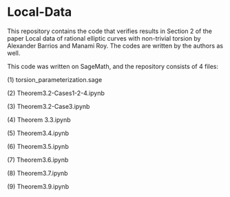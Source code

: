 # Local-Data

This repository contains the code that verifies results in Section 2 of the paper Local data of rational elliptic curves with non-trivial torsion by Alexander Barrios and Manami Roy. The codes are written by the authors as well.

This code was written on SageMath, and the repository consists of 4 files:

(1) torsion_parameterization.sage

(2) Theorem3.2-Cases1-2-4.ipynb

(3) Theorem3.2-Case3.ipynb

(4) Theorem 3.3.ipynb

(5) Theorem3.4.ipynb

(6) Theorem3.5.ipynb

(7) Theorem3.6.ipynb

(8) Theorem3.7.ipynb

(9) Theorem3.9.ipynb
